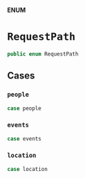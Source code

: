 **ENUM**

# `RequestPath`

```swift
public enum RequestPath
```

## Cases
### `people`

```swift
case people
```

### `events`

```swift
case events
```

### `location`

```swift
case location
```
